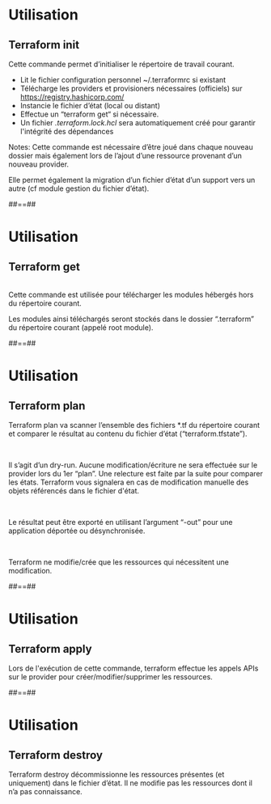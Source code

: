 <!-- .slide:-->

# Utilisation

## Terraform init

Cette commande permet d’initialiser le répertoire de travail courant.

* Lit le fichier configuration personnel ~/.terraformrc si existant
* Télécharge les providers et provisioners nécessaires (officiels) sur https://registry.hashicorp.com/
* Instancie le fichier d’état (local ou distant)
* Effectue un “terraform get“ si nécessaire.
* Un fichier *.terraform.lock.hcl* sera automatiquement créé pour garantir l'intégrité des dépendances

Notes:
Cette commande est nécessaire d’être joué dans chaque nouveau dossier mais également lors de l’ajout d’une ressource provenant d’un nouveau provider.

Elle permet également la migration d’un fichier d’état d’un support vers un autre (cf module gestion du fichier d’état).

##==##
<!-- .slide:-->

# Utilisation

## Terraform get

<br/>
Cette commande est utilisée pour télécharger les modules hébergés hors du répertoire courant.

<br/>

Les modules ainsi téléchargés seront stockés dans le dossier “.terraform” du répertoire courant (appelé root module).

##==##
<!-- .slide:-->

# Utilisation

## Terraform plan

Terraform plan va scanner l’ensemble des fichiers *.tf du répertoire courant et comparer le résultat au contenu du fichier d’état (“terraform.tfstate”).

<br/>

Il s’agit d’un dry-run. Aucune modification/écriture ne sera effectuée sur le provider lors du 1er “plan”. Une relecture est faite par la suite pour comparer les états. Terraform vous signalera en cas de modification manuelle des objets référencés dans le fichier d'état.

<br/>

Le résultat peut être exporté en utilisant l’argument “-out” pour une application déportée ou désynchronisée.

<br/>

Terraform ne modifie/crée que les ressources qui nécessitent une modification.

##==##
<!-- .slide:-->

# Utilisation

## Terraform apply

Lors de l'exécution de cette commande, terraform effectue les appels APIs sur le provider pour créer/modifier/supprimer les ressources.

##==##
<!-- .slide:-->

# Utilisation

## Terraform destroy

Terraform destroy décommissionne les ressources présentes (et uniquement) dans le fichier d’état. Il ne modifie pas les ressources dont il n’a pas connaissance.
